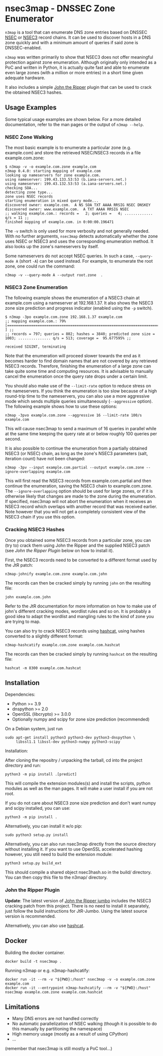 nsec3map - DNSSEC Zone Enumerator
=================================

`n3map` is a tool that can enumerate DNS zone entries based on DNSSEC
[NSEC][NSEC] or [NSEC3][NSEC3] record chains.  It can be used to discover hosts
in a DNS zone quickly and with a minimum amount of queries if said zone is
DNSSEC-enabled.

`n3map` was written primarily to show that NSEC3 does not offer meaningful
protection against zone enumeration.
Although originally only intended as a PoC and written in Python, it is
actually quite fast and able to enumerate even large zones (with a million or
more entries) in a short time given adequate hardware.

It also includes a simple [John the Ripper][JtR] plugin that can be used to crack the
obtained NSEC3 hashes.

Usage Examples
--------------

Some typical usage examples are shown below. For a more detailed documentation,
refer to the man pages or the output of `n3map --help`.

### NSEC Zone Walking

The most basic example is to enumerate a particular zone (e.g. example.com) and
store the retrieved NSEC/NSEC3 records in a file example.com.zone:

	$ n3map -v -o example.com.zone example.com
	n3map 0.4.0: starting mapping of example.com
	looking up nameservers for zone example.com.
	using nameserver: 199.43.133.53:53 (b.iana-servers.net.)
	using nameserver: 199.43.132.53:53 (a.iana-servers.net.)
	checking SOA...
	detecting zone type...
	zone uses NSEC records
	starting enumeration in mixed query mode...
	discovered owner: example.com.	A NS SOA TXT AAAA RRSIG NSEC DNSKEY
	discovered owner: www.example.com.	A TXT AAAA RRSIG NSEC
	;; walking example.com.: records =   2; queries =   4; ............. q/s = 11 ;;
	finished mapping of example.com. in 0:00:00.196471

The `-v` switch is only used for more verbosity and not generally needed. With
no further arguments, `nsec3map` detects automatically whether the zone uses
NSEC or NSEC3 and uses the corresponding enumeration method. It also looks up
the zone's nameservers by itself.

Some nameservers do not accept NSEC queries. In such a case, `--query-mode A`
(short `-A`) can be used instead. For example, to enumerate the root zone, one
could run the command:

	n3map -v --query-mode A --output root.zone  .

### NSEC3 Zone Enumeration

The following example shows the enumeration of a NSEC3 chain at example.com
using a nameserver at 192.168.1.37. It also shows the NSEC3 zone size
prediction and progress indicator (enabled using the `-p` switch).

	$ n3map -3po example.com.zone 192.168.1.37 example.com
	;; mapping example.com.: 79% [===========================================================================                   ] ;;
	;; records = 797; queries = 802; hashes = 3840; predicted zone size = 1003; ............... q/s = 513; coverage =  95.677595% ;;
	
	received SIGINT, terminating

Note that the enumeration will proceed slower towards the end as it becomes
harder to find domain names that are not covered by any retrieved NSEC3
records. Therefore, finishing the enumeration of a large zone can take quite
some time and computing resources. It is advisable to manually cancel the
enumeration once the query rate drops under a certain limit.

You should also make use of the `--limit-rate` option to reduce stress on the
nameservers. If you think the enumeration is too slow because of a high
round-trip time to the nameservers, you can also use a more aggressive mode
which sends multiple queries simultaneously (`--aggressive` option). The
following example shows how to use these options:

	n3map -3pvo example.com.zone --aggressive 16 --limit-rate 100/s example.com

This will cause nsec3map to send a maximum of 16 queries in parallel while at
the same time keeping the query rate at or below roughly 100 queries per
second.

It is also possible to continue the enumeration from a partially obtained NSEC3
(or NSEC) chain, as long as the zone's NSEC3 parameters (salt, iteration count)
have not been changed:

	n3map -3pv --input example.com.partial --output example.com.zone --ignore-overlapping example.com

This will first read the NSEC3 records from example.com.partial and then
continue the enumeration, saving the NSEC3 chain to example.com.zone.
The `--ignore-overlapping` option should be used for large zones, or if it is
otherwise likely that changes are made to the zone during the enumeration.  If
specified, nsec3map will not abort the enumeration when it receives an NSEC3
record which overlaps with another record that was received earlier. Note
however that you will not get a completely consistent view of the NSEC3 chain
if you use this option.

### Cracking NSEC3 Hashes

Once you obtained some NSEC3 records from a particular zone, you can (try to)
crack them using John the Ripper and the supplied NSEC3 patch (see *John the
Ripper Plugin* below on how to install it).

First, the NSEC3 records need to be converted to a different format used by the
JtR patch:

	n3map-johnify example.com.zone example.com.john

The records can then be cracked simply by running  `john` on the resulting file:

	john example.com.john

Refer to the JtR documentation for more information on how to make use of
john's different cracking modes, wordlist rules and so on. It is probably a
good idea to adapt the wordlist and mangling rules to the kind of zone you are
trying to map.

You can also try to crack NSEC3 records using [hashcat][hashcat],
using hashes converted to a slightly different format:

	n3map-hashcatify example.com.zone example.com.hashcat

The records can then be cracked simply by running `hashcat` on the resulting file:

	hashcat -m 8300 example.com.hashcat



Installation
------------

Dependencies:

  * Python >= 3.9
  * dnspython >= 2.0
  * OpenSSL (libcrypto) >= 3.0.0
  * Optionally numpy and scipy for zone size prediction (recommended)

On a Debian system, just run

	sudo apt-get install python3 python3-dev python3-dnspython \
		 libssl1.1 libssl-dev python3-numpy python3-scipy

Installation:

After cloning the repositry / unpacking the tarball, cd into the project
directory and run:

	python3 -m pip install .[predict]

This will compile the extension modules(s) and install the scripts, python
modules as well as the man pages.
It will make a user install if you are not root.

If you do not care about NSEC3 zone size prediction and don't want
numpy and scipy installed, you can use:

	python3 -m pip install .

Alternatively, you can install it w/o pip:

	sudo python3 setup.py install

Alternatively, you can also run nsec3map directly from the source directory
without installing it.
If you want to use OpenSSL accelerated
hashing however, you still need to build the extension module:

	python3 setup.py build_ext

This should compile a shared object nsec3hash.so in the build/ directory. You
can then copy this file to the n3map/ directory.

### John the Ripper Plugin

**Update**: The latest version of [John the Ripper jumbo][JtR] includes the NSEC3
cracking patch from this project. There is no need to install it separately,
just follow the build instructions for JtR-Jumbo. Using the latest source
version is recommended.

Alternatively, you can also use [hashcat][hashcat].

Docker
--------

Building the docker container.

	docker build -t nsec3map .

Running n3map or e.g. n3map-hashcatify:

	docker run -it --rm -v "${PWD}:/host" nsec3map -v -o example.com.zone example.com
	docker run -it --entrypoint n3map-hashcatify --rm -v "${PWD}:/host" nsec3map example.com.zone example.com.hashcat


Limitations
-----------

* Many DNS errors are not handled correctly
* No automatic parallelization of NSEC walking (though it is possible to do this manually by partitioning the namespace)
* High memory usage (mostly as a result of using CPython)
* ...

(remember that nsec3map is still mostly a PoC tool...)

[NSEC]: http://www.ietf.org/rfc/rfc4034.txt "Resource Records for the DNS Security Extensions"
[NSEC3]: http://www.ietf.org/rfc/rfc5155.txt "DNS Security (DNSSEC) Hashed Authenticated Denial of Existence"
[JtR]: https://github.com/openwall/john "John the Ripper (Jumbo)"
[hashcat]: https://hashcat.net/hashcat/ "hashcat"
